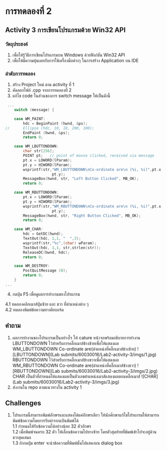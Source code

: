 # การทดลองที่ 2 

## Activity 3 การเขียนโปรแกรมด้วย Win32 API

### วัตถุประสงค์

1. เพื่อให้รู้วิธีการเขียนโปรแกรมบน Windows ด้วยฟังก์ชัน Win32 API
2. เพื่อให้มีความคุ้นเคยกับการใช้เครื่องมือต่างๆ ในการสร้าง Application บน IDE

### ลำดับการทดลอง

1. สร้าง Project ใหม่ ตาม activity ที่ 1
2. คัดลอกไฟล์ .cpp จากการทดลองที่ 2
3. แก้ไข code ในส่วนของการ switch message ให้เป็นดังนี้

``` C++
 ...
 	switch (message) {

 	case WM_PAINT:
 		hdc = BeginPaint (hwnd, &ps);
// 		Ellipse (hdc, 10, 10, 200, 100);
 		EndPaint (hwnd, &ps);
 		return 0;

	case WM_LBUTTONDOWN:
		char str[256];
		POINT pt;   // point of mouse clicked, received via message
		pt.x = LOWORD(lParam);
		pt.y = HIWORD(lParam);
		wsprintf(str,"WM_LBUTTONDOWN\nCo-ordinate are\n (%i, %i)",pt.x,
 			         pt.y);
		MessageBox(hwnd, str, "Left Button Clicked", MB_OK);
		return 0;

	case WM_RBUTTONDOWN:
		pt.x = LOWORD(lParam);
		pt.y = HIWORD(lParam);
		wsprintf(str,"WM_RBUTTONDOWN\nCo-ordinate are\n (%i, %i)",pt.x,
 			         pt.y);
		MessageBox(hwnd, str, "Right Button Clicked", MB_OK);
		return 0;

	case WM_CHAR:
		hdc = GetDC(hwnd);
		TextOut(hdc, 1,1, "  ",3);
		wsprintf(str,"%c",(char) wParam);
		TextOut(hdc, 1,1, str,strlen(str));
		ReleaseDC(hwnd, hdc);
		return 0;

 	case WM_DESTROY:
 		PostQuitMessage (0);
 		return 0;
 	}
...
```

4. กดปุ่ม F5 เพื่อดูผลการทำงานของโปรแกรม  

4.1 ทดลองคลิกเมาส์ปุ่มซ้าย และ ขวา ที่ตำแหน่งต่าง ๆ  
4.2 ทดลองพิมพ์ข้อความทางคียบอร์ด   


## คำถาม

1. ผลการทำงานของโปรแกรมเป็นอย่างไร ให้ cature หน้าจอพร้อมอธิบายการทำงาน
LBUTTONDOWN ไว้สำหรับการคลิ๊กเมาส์ข้างซ้ายเพื่อให้แสดงผล WM_LBUTTONDOWN Co-ordinate are(ตำแหน่งที่คลิ๊กเมาส์ข้างซ้าย)
![LBUTTONDOWN](Lab submits/60030016/Lab2-activity-3/imgs/1.jpg)
RBUTTONDOWN ไว้สำหรับการคลิ๊กเมาส์ข้างขวาเพื่อให้แสดงผล WM_RBUTTONDOWN Co-ordinate are(ตำแหน่งที่คลิ๊กเมาส์ข้างขวา)
![RBUTTONDOWN](Lab submits/60030016/Lab2-activity-3/imgs/2.jpg)
CHAR เป็นตัวที่กำหนดให้แสดงผลเป็นตัวเลขตำแหน่งเมาส์แสดงผลตอนคลิ๊กเมาส์์
![CHAR](Lab submits/60030016/Lab2-activity-3/imgs/3.jpg)
2. ส่งงานใน repo ตามแนวทางใน activity 1

## Challenges
1. โปรแกรมนี้สามารถพิมพ์อักษรและแสดงได้แค่อักษรเดียว ให้นักศึกษาแก้ไขโปรแกรมให้สามารถพิมพ์ข้อความโดยการรับค่าจากแป้นพิมพ์ได้  
1.1 กำหนดให้รับข้อความได้อย่างน้อย 32 ตัวอักษร  
1.2 เมื่อพิมพ์จนครบ 32 ตัว ให้เลื่อนข้อความไปทางซ้าย โดยตัวสุดท้ายที่พิมพ์เข้าไปจะอยู่ด้านขวาสุดเสมอ  
1.3 ถ้ากดปุ่ม enter จะนำข้อความที่พิมพ์นั้นไปแสดงบน dialog box  
